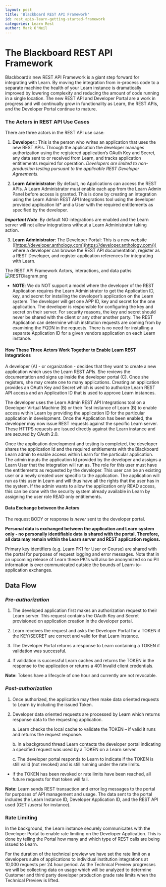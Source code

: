 ```yaml
---
layout: post
title: 'Blackboard REST API Framework'
id: rest_apis-learn-getting-started-framework
categories: Learn Rest
author: Mark O'Neil
---
```


<VersioningTracker frontMatter={frontMatter}/>

# The Blackboard REST API Framework

Blackboard’s new REST API Framework is a giant step forward for integrating
with Learn. By moving the integration from in-process code to a
separate machine the health of your Learn instance is dramatically
improved by lowering complexity and reducing the amount of code running in a
single location. The new REST API and Developer Portal are a work in progress
and will continually grow in functionality as Learn, the REST APIs,
and the Developer Portal continue to mature.

### The Actors in REST API Use Cases

There are three actors in the REST API use case:

1. **Developer:**: This is the person who writes an application that uses the new REST APIs. Through the application the developer manages authorization using the registered application’s OAuth Key and Secret, any data sent to or received from Learn, and tracks application entitlements required for operation. _Developers are limited to non-production testing pursuant to the applicable REST Developer Agreements._

2. **Learn Administrator**: By default, no Applications can access the REST APIs. A Learn Administrator must enable each app from the Learn Admin Panel before access is granted. This is done by creating an integration using the Learn Admin REST API Integrations tool using the developer provided application Id\* and a User with the required entitlements as specified by the developer.

**_Important Note_**: By default NO integrations are enabled and the Learn server will not allow integrations without a Learn Administrator taking action.

3. **Learn Administrator**: The Developer Portal: This is a new website ([https://developer.anthology.com](https://developer.anthology.com/)) where a developer can browse the REST API documentation, register as a REST Developer, and register application references for integrating with Learn.

The REST API Framework Actors, interactions, and data paths
![RESTDiagram.png](/assets/img/framework-1.png)

- **NOTE**: We do NOT support a model where the developer of the REST Application requires the Learn Administrator to get the Application ID, key, and secret for installing the developer’s application on the Learn system. The developer will get one APP ID, key and secret for the one application. The developer is responsible for configuring the key and secret on their server. For security reasons, the key and secret should never be shared with the client or any other another party. The REST Application can determine which institution requests are coming from by examining the FQDN in the requests. There is no need for installing a separate Application ID for a given vendors application on each Learn instance.

#### How These Three Actors Work Together to Enable Learn REST Integrations

A developer (A) - or organization - decides that they want to create a new
application which uses the Learn REST APIs. She reviews the
documentation and signs up inside the developer portal (C). Once she
registers, she may create one to many applications. Creating an application
provides an OAuth Key and Secret which is used to authorize Learn
REST API access and an Application ID that is used to approve Learn
instances.

The developer uses the Learn Admin REST API Integrations tool on a
Developer Virtual Machine (B) or their Test instance of Learn (B)
to enable access within Learn by providing the application ID for
the particular application in development. Once the Application has been
enabled, the developer may now issue REST requests against the specific Learn
server. These HTTPS requests are issued directly against the Learn instance
and are secured by OAuth 2.0.

Once the application development and testing is completed, the developer
shares the application Id and the required entitlements with the Blackboard
Learn admin to enable access within Learn for the particular
application. The admin inputs the application Id provided by the developer and
assigns a Learn User that the integration will run as. The role for
this user must have the entitlements as requested by the developer. This user
can be an existing user or a newly created user specific to the application.
The application will run as this user in Learn and will thus have all the
rights that the user has in the system. If the admin wants to allow the
application only READ access, this can be done with the security system
already available in Learn by assigning the user role READ only entitlements.

#### Data Exchange between the Actors

The request BODY or response is _never_ sent to the developer portal.

**Personal data is exchanged between the application and Learn
system only - no personally identifiable data is shared with the portal.
Therefore, all data may remain within the Learn server and REST application
regions.**

Primary key identifiers (e.g. Learn PK1 for User or Course) are shared with
the portal for purposes of request logging and error messages. Note that in an
upcoming release of Learn these PK1s will also be anonymized so no PII
information is ever communicated outside the bounds of Learn-to-application
exchanges.

## Data Flow

### _Pre-authorization_

1. The developed application first makes an authorization request to their
   Learn server. This request contains the OAuth Key and Secret provisioned on
   application creation in the developer portal.

2. Learn receives the request and asks the Developer Portal for a TOKEN if the
   KEY/SECRET are correct and valid for that Learn instance.

3. The Developer Portal returns a response to Learn containing a TOKEN if
   validation was successful.

4. If validation is successful Learn caches and returns the TOKEN in the
   response to the application or returns a 401 Invalid client credentials.

**Note**: Tokens have a lifecycle of one hour and currently are not revocable.

### _Post-authorization_

1. Once authorized, the application may then make data oriented requests to
   Learn by including the issued Token.

2. Developer data oriented requests are processed by Learn which returns
   response data to the requesting application.

   a. Learn checks the local cache to validate the TOKEN – if valid it runs and
   returns the request response.

   b. In a background thread Learn contacts the developer portal indicating a
   specified request was used by a TOKEN on a Learn server.

   c. The developer portal responds to Learn to indicate if the TOKEN is still
   valid (not revoked) and is still running under the rate limits.

- If the TOKEN has been revoked or rate limits have been reached, all future requests for that token will fail.

**Note**: Learn sends REST transaction and error log messages to the portal for purposes of API management and usage. The data sent to the portal includes the Learn Instance ID, Developer Application ID, and the REST API used (GET /users/ for instance).

### Rate Limiting

In the background, the Learn instance securely communicates with the Developer
Portal to enable rate limiting on the Developer Application. This is done by
telling the Portal how many and which type of REST calls are being issued to
Learn.

For the duration of the technical preview we have set the rate limit on a
developers suite of applications to individual institution integrations at
10,000 requests per 24 hour period. As the Technical Preview progresses we
will be collecting data on usage which will be analyzed to determine Customer
and third party developer production grade rate limits when the Technical
Preview is lifted.

<AuthorBox frontMatter={frontMatter}/>
